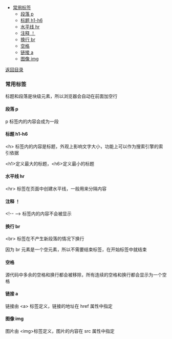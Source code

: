   
  
- [常用标签](#常用标签 )
  - [段落 p](#段落-p )
  - [标题 h1-h6](#标题-h1-h6 )
  - [水平线 hr](#水平线-hr )
  - [注释 ！](#注释 )
  - [换行 br](#换行-br )
  - [空格](#空格 )
  - [链接 a](#链接-a )
  - [图像 img](#图像-img )
  
[返回目录](Readme.md)

###  常用标签
  
标题和段落是块级元素，所以浏览器会自动在前面加空行
  
####  段落 p
  
p 标签内的内容会成为一段
  
####  标题 h1-h6
  
\<h\> 标签内的内容是标题，外观上影响文字大小，功能上可以作为搜索引擎的索引依据
  
\<h1\>定义最大的标题，\<h6\>定义最小的标题
  
####  水平线 hr
  
\<hr\> 标签在页面中创建水平线，一般用来分隔内容
  
####  注释 ！
  
\<!--  --\> 标签内的内容不会被显示
  
####  换行 br
  
\<br\> 标签在不产生新段落的情况下换行
  
因为 br 元素是一个空元素，所以不需要结束标签，在开始标签中就结束
  
####  空格
  
源代码中多余的空格和换行都会被移除，所有连续的空格和换行都会显示为一个空格
  
####  链接 a
  
链接由 \<a\> 标签定义，链接的地址在 href 属性中指定
  
####  图像 img
  
图片由 \<img\>标签定义，图片的内容在 src 属性中指定
  
